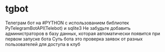 # tgbot
Телеграм бот на #PYTHON с использованием библиотек PyTelegramBotAPI(Telebot) и sqlite3
Не забудьте добавить администраторов в базу данных, которая автоматически появится при первом запуске бота
Суть бота это проверка заявок от разных пользователей для доступа в клуб
